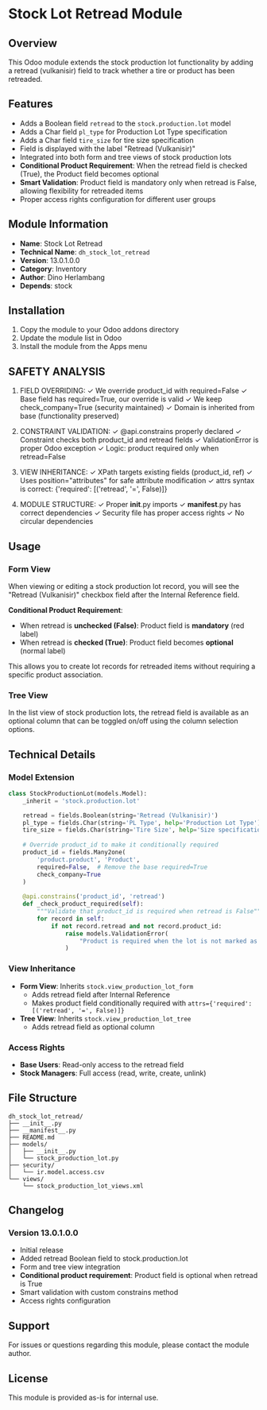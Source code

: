 # Stock Lot Retread Module

## Overview

This Odoo module extends the stock production lot functionality by adding a retread (vulkanisir) field to track whether a tire or product has been retreaded.

## Features

- Adds a Boolean field `retread` to the `stock.production.lot` model
- Adds a Char field `pl_type` for Production Lot Type specification
- Adds a Char field `tire_size` for tire size specification
- Field is displayed with the label "Retread (Vulkanisir)"
- Integrated into both form and tree views of stock production lots
- **Conditional Product Requirement**: When the retread field is checked (True), the Product field becomes optional
- **Smart Validation**: Product field is mandatory only when retread is False, allowing flexibility for retreaded items
- Proper access rights configuration for different user groups

## Module Information

- **Name**: Stock Lot Retread
- **Technical Name**: `dh_stock_lot_retread`
- **Version**: 13.0.1.0.0
- **Category**: Inventory
- **Author**: Dino Herlambang
- **Depends**: stock

## Installation

1. Copy the module to your Odoo addons directory
2. Update the module list in Odoo
3. Install the module from the Apps menu


## SAFETY ANALYSIS 

1. FIELD OVERRIDING:
   ✓ We override product_id with required=False
   ✓ Base field has required=True, our override is valid
   ✓ We keep check_company=True (security maintained)
   ✓ Domain is inherited from base (functionality preserved)

2. CONSTRAINT VALIDATION:
   ✓ @api.constrains properly declared
   ✓ Constraint checks both product_id and retread fields
   ✓ ValidationError is proper Odoo exception
   ✓ Logic: product required only when retread=False

3. VIEW INHERITANCE:
   ✓ XPath targets existing fields (product_id, ref)
   ✓ Uses position="attributes" for safe attribute modification
   ✓ attrs syntax is correct: {'required': [('retread', '=', False)]}

4. MODULE STRUCTURE:
   ✓ Proper __init__.py imports
   ✓ __manifest__.py has correct dependencies
   ✓ Security file has proper access rights
   ✓ No circular dependencies

## Usage

### Form View
When viewing or editing a stock production lot record, you will see the "Retread (Vulkanisir)" checkbox field after the Internal Reference field.

**Conditional Product Requirement**:
- When retread is **unchecked (False)**: Product field is **mandatory** (red label)
- When retread is **checked (True)**: Product field becomes **optional** (normal label)

This allows you to create lot records for retreaded items without requiring a specific product association.

### Tree View
In the list view of stock production lots, the retread field is available as an optional column that can be toggled on/off using the column selection options.

## Technical Details

### Model Extension
```python
class StockProductionLot(models.Model):
    _inherit = 'stock.production.lot'

    retread = fields.Boolean(string='Retread (Vulkanisir)')
    pl_type = fields.Char(string='PL Type', help='Production Lot Type')
    tire_size = fields.Char(string='Tire Size', help='Size specification of the tire')
    
    # Override product_id to make it conditionally required
    product_id = fields.Many2one(
        'product.product', 'Product',
        required=False,  # Remove the base required=True
        check_company=True
    )
    
    @api.constrains('product_id', 'retread')
    def _check_product_required(self):
        """Validate that product_id is required when retread is False"""
        for record in self:
            if not record.retread and not record.product_id:
                raise models.ValidationError(
                    "Product is required when the lot is not marked as retread."
                )
```

### View Inheritance
- **Form View**: Inherits `stock.view_production_lot_form`
  - Adds retread field after Internal Reference
  - Makes product field conditionally required with `attrs={'required': [('retread', '=', False)]}`
- **Tree View**: Inherits `stock.view_production_lot_tree`
  - Adds retread field as optional column

### Access Rights
- **Base Users**: Read-only access to the retread field
- **Stock Managers**: Full access (read, write, create, unlink)

## File Structure

```
dh_stock_lot_retread/
├── __init__.py
├── __manifest__.py
├── README.md
├── models/
│   ├── __init__.py
│   └── stock_production_lot.py
├── security/
│   └── ir.model.access.csv
└── views/
    └── stock_production_lot_views.xml
```

## Changelog

### Version 13.0.1.0.0
- Initial release
- Added retread Boolean field to stock.production.lot
- Form and tree view integration
- **Conditional product requirement**: Product field is optional when retread is True
- Smart validation with custom constrains method
- Access rights configuration

## Support

For issues or questions regarding this module, please contact the module author.

## License

This module is provided as-is for internal use.
